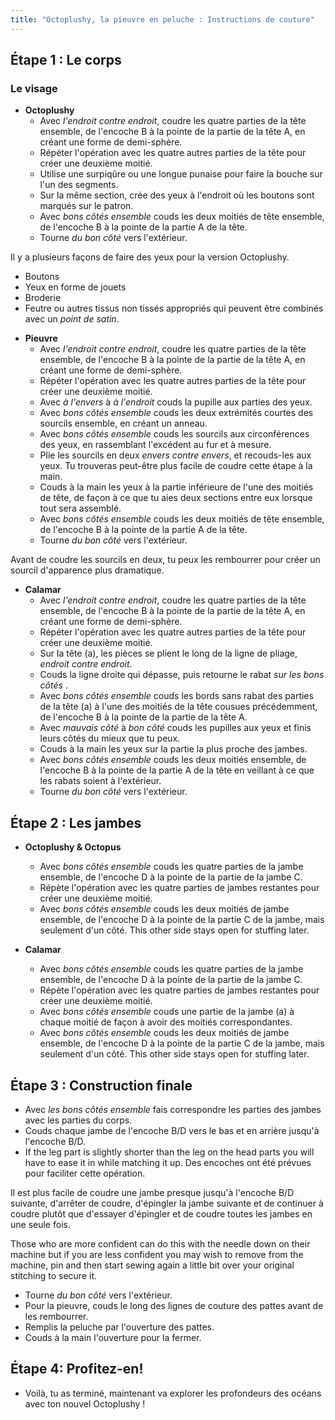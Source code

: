 ```yaml
---
title: "Octoplushy, la pieuvre en peluche : Instructions de couture"
---
```


## Étape 1 : Le corps

### Le visage

- **Octoplushy**
  - Avec _l'endroit contre endroit_, coudre les quatre parties de la tête ensemble, de l'encoche B à la pointe de la partie de la tête A, en créant une forme de demi-sphère.
  - Répéter l'opération avec les quatre autres parties de la tête pour créer une deuxième moitié.
  - Utilise une surpiqûre ou une longue punaise pour faire la bouche sur l'un des segments.
  - Sur la même section, crée des yeux à l'endroit où les boutons sont marqués sur le patron.
  - Avec _bons côtés ensemble_ couds les deux moitiés de tête ensemble, de l'encoche B à la pointe de la partie A de la tête.
  - Tourne _du bon côté_ vers l'extérieur.

<Note>

Il y a plusieurs façons de faire des yeux pour la version Octoplushy.
- Boutons
- Yeux en forme de jouets
- Broderie
- Feutre ou autres tissus non tissés appropriés qui peuvent être combinés avec un _point de satin_.

</Note>

- **Pieuvre**
  - Avec _l'endroit contre endroit_, coudre les quatre parties de la tête ensemble, de l'encoche B à la pointe de la partie de la tête A, en créant une forme de demi-sphère.
  - Répéter l'opération avec les quatre autres parties de la tête pour créer une deuxième moitié.
  - Avec _à l'envers_ à _à l'endroit_ couds la pupille aux parties des yeux.
  - Avec _bons côtés ensemble_ couds les deux extrémités courtes des sourcils ensemble, en créant un anneau.
  - Avec _bons côtés ensemble_ couds les sourcils aux circonférences des yeux, en rassemblant l'excédent au fur et à mesure.
  - Plie les sourcils en deux _envers contre envers_, et recouds-les aux yeux. Tu trouveras peut-être plus facile de coudre cette étape à la main.
  - Couds à la main les yeux à la partie inférieure de l'une des moitiés de tête, de façon à ce que tu aies deux sections entre eux lorsque tout sera assemblé.
  - Avec _bons côtés ensemble_ couds les deux moitiés de tête ensemble, de l'encoche B à la pointe de la partie A de la tête.
  - Tourne _du bon côté_ vers l'extérieur.

<Note>

Avant de coudre les sourcils en deux, tu peux les rembourrer pour créer un sourcil d'apparence plus dramatique.

</Note>

- **Calamar**
  - Avec _l'endroit contre endroit_, coudre les quatre parties de la tête ensemble, de l'encoche B à la pointe de la partie de la tête A, en créant une forme de demi-sphère.
  - Répéter l'opération avec les quatre autres parties de la tête pour créer une deuxième moitié.
  - Sur la tête (a), les pièces se plient le long de la ligne de pliage, _endroit contre endroit_.
  - Couds la ligne droite qui dépasse, puis retourne le rabat _sur les bons côtés_ .
  - Avec _bons côtés ensemble_ couds les bords sans rabat des parties de la tête (a) à l'une des moitiés de la tête cousues précédemment, de l'encoche B à la pointe de la partie de la tête A.
  - Avec _mauvais côté_ à _bon côté_ couds les pupilles aux yeux et finis leurs côtés du mieux que tu peux.
  - Couds à la main les yeux sur la partie la plus proche des jambes.
  - Avec _bons côtés ensemble_ couds les deux moitiés ensemble, de l'encoche B à la pointe de la partie A de la tête en veillant à ce que les rabats soient à l'extérieur.
  - Tourne _du bon côté_ vers l'extérieur.

## Étape 2 : Les jambes

- **Octoplushy & Octopus**
  - Avec _bons côtés ensemble_ couds les quatre parties de la jambe ensemble, de l'encoche D à la pointe de la partie de la jambe C.
  - Répète l'opération avec les quatre parties de jambes restantes pour créer une deuxième moitié.
  - Avec _bons côtés ensemble_ couds les deux moitiés de jambe ensemble, de l'encoche D à la pointe de la partie C de la jambe, mais seulement d'un côté. This other side stays open for stuffing later.

- **Calamar**
  - Avec _bons côtés ensemble_ couds les quatre parties de la jambe ensemble, de l'encoche D à la pointe de la partie de la jambe C.
  - Répète l'opération avec les quatre parties de jambes restantes pour créer une deuxième moitié.
  - Avec _bons côtés ensemble_ couds une partie de la jambe (a) à chaque moitié de façon à avoir des moitiés correspondantes.
  - Avec _bons côtés ensemble_ couds les deux moitiés de jambe ensemble, de l'encoche D à la pointe de la partie C de la jambe, mais seulement d'un côté. This other side stays open for stuffing later.

## Étape 3 : Construction finale

- Avec _les bons côtés ensemble_ fais correspondre les parties des jambes avec les parties du corps.
- Couds chaque jambe de l'encoche B/D vers le bas et en arrière jusqu'à l'encoche B/D.
- If the leg part is slightly shorter than the leg on the head parts you will have to ease it in while matching it up. Des encoches ont été prévues pour faciliter cette opération.

<Tip>

Il est plus facile de coudre une jambe presque jusqu'à l'encoche B/D suivante, d'arrêter de coudre, d'épingler la jambe suivante et de continuer à coudre plutôt que d'essayer d'épingler et de coudre toutes les jambes en une seule fois. 

Those who are more confident can do this with the needle down on their machine but if you are less confident you may wish to remove from the machine, pin and then start sewing again a little bit over your original stitching to secure it.
  
</Tip>

- Tourne _du bon côté_ vers l'extérieur.
- Pour la pieuvre, couds le long des lignes de couture des pattes avant de les rembourrer.
- Remplis la peluche par l'ouverture des pattes.
- Couds à la main l'ouverture pour la fermer.

## Étape 4: Profitez-en!

- Voilà, tu as terminé, maintenant va explorer les profondeurs des océans avec ton nouvel Octoplushy !
